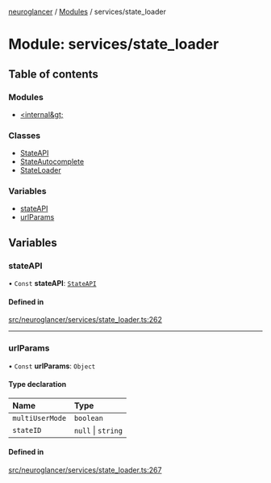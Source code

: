 [neuroglancer](../README.md) / [Modules](../modules.md) / services/state\_loader

# Module: services/state\_loader

## Table of contents

### Modules

- [&lt;internal\&gt;](services_state_loader._internal_.md)

### Classes

- [StateAPI](../classes/services_state_loader.StateAPI.md)
- [StateAutocomplete](../classes/services_state_loader.StateAutocomplete.md)
- [StateLoader](../classes/services_state_loader.StateLoader.md)

### Variables

- [stateAPI](services_state_loader.md#stateapi)
- [urlParams](services_state_loader.md#urlparams)

## Variables

### stateAPI

• `Const` **stateAPI**: [`StateAPI`](../classes/services_state_loader.StateAPI.md)

#### Defined in

[src/neuroglancer/services/state_loader.ts:262](https://github.com/ActiveBrainAtlas2/neuroglancer/blob/1beb5d34/src/neuroglancer/services/state_loader.ts#L262)

___

### urlParams

• `Const` **urlParams**: `Object`

#### Type declaration

| Name | Type |
| :------ | :------ |
| `multiUserMode` | `boolean` |
| `stateID` | ``null`` \| `string` |

#### Defined in

[src/neuroglancer/services/state_loader.ts:267](https://github.com/ActiveBrainAtlas2/neuroglancer/blob/1beb5d34/src/neuroglancer/services/state_loader.ts#L267)
